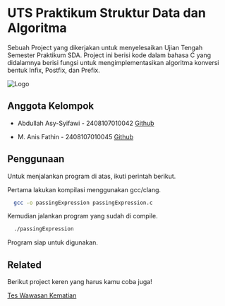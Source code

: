 
# UTS Praktikum Struktur Data dan Algoritma

Sebuah Project yang dikerjakan untuk menyelesaikan Ujian Tengah Semester Praktikum SDA. Project ini berisi kode dalam bahasa C yang didalamnya berisi fungsi untuk mengimplementasikan algoritma konversi bentuk Infix, Postfix, dan Prefix.


![Logo](https://lh6.googleusercontent.com/proxy/CteRCvBdVZVYmNmFhpRhv_cJrZGVg9wRjre_eAdK7pLZ6wC_DRG4aBDW7GxZxgWMBsVLKAqHTVDozsYTZ6CQPgjUKJ4huuGru9DpNAj-gAJ0bJircjEKnUlZZsdbbcOyK3A2U8Fw42Dte0Uf4Cod2is2Guet)


## Anggota Kelompok

-  Abdullah Asy-Syifawi - 2408107010042 [Github](https://github.com/abdullahasfw)

- M. Anis Fathin - 2408107010045 [Github](https://github.com/anis733) 


## Penggunaan

Untuk menjalankan program di atas, ikuti perintah berikut.

Pertama lakukan kompilasi menggunakan gcc/clang.
```bash
  gcc -o passingExpression passingExpression.c
```
Kemudian jalankan program yang sudah di compile.
```bash
  ./passingExpression
```
Program siap untuk digunakan.
## Related

Berikut project keren yang harus kamu coba juga!

[Tes Wawasan Kematian](https://github.com/Zishan06/Projek-UAS-Praktikum-Pemograman-Semester-1)

